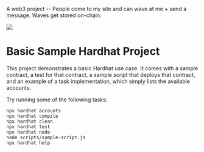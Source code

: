 A web3 project -- People come to my site and can wave at me + send a message. Waves get stored on-chain.

![](https://res.cloudinary.com/antdke/image/upload/v1633922099/waveportal_complete_xz1a0q.gif)


# Basic Sample Hardhat Project

This project demonstrates a basic Hardhat use case. It comes with a sample contract, a test for that contract, a sample script that deploys that contract, and an example of a task implementation, which simply lists the available accounts.

Try running some of the following tasks:

```shell
npx hardhat accounts
npx hardhat compile
npx hardhat clean
npx hardhat test
npx hardhat node
node scripts/sample-script.js
npx hardhat help
```
